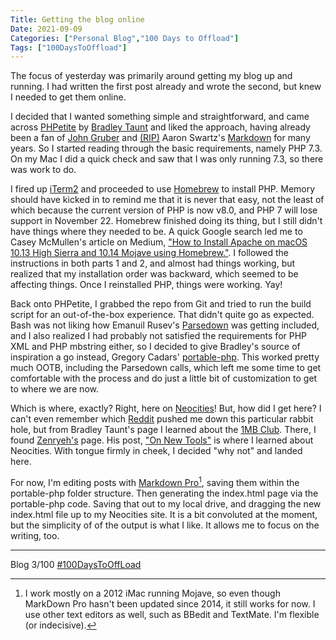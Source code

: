 ```yaml
---
Title: Getting the blog online
Date: 2021-09-09
Categories: ["Personal Blog","100 Days to Offload"]
Tags: ["100DaysToOffload"]
---
```


The focus of yesterday was primarily around getting my blog up and running. I had written the first post already and wrote the second, but knew I needed to get them online. 

I decided that I wanted something simple and straightforward, and came across [PHPetite](https://phpetite.org) by [Bradley Taunt](https://uglyduck.ca) and liked the approach, having already been a fan of [John Gruber](http://daringfireball.net/) and [(RIP)](http://www.aaronsw.com/) Aaron Swartz's  [Markdown](https://daringfireball.net/projects/markdown/) for many years. So I started reading through the basic requirements, namely PHP 7.3. On my Mac I did a quick check and saw that I was only running 7.3, so there was work to do.

I fired up [iTerm2](https://iterm2.com) and proceeded to use [Homebrew](https://brew.sh) to install PHP. Memory should have kicked in to remind me that it is never that easy, not the least of which because the current version of PHP is now v8.0, and PHP 7 will lose support in November 22. Homebrew finished doing its thing, but I still didn't have things where they needed to be. A quick Google search led me to Casey McMullen's article on Medium, ["How to Install Apache on macOS 10.13 High Sierra and 10.14 Mojave using Homebrew."](https://medium.com/@crmcmullen/how-to-install-apache-on-macos-10-13-high-sierra-and-10-14-mojave-using-homebrew-3cb6bf6e3cd4). I followed the instructions in both parts 1 and 2, and almost had things working, but realized that my installation order was backward, which seemed to be affecting things. Once I reinstalled PHP, things were working. Yay!

Back onto PHPetite, I grabbed the repo from Git and tried to run the build script for an out-of-the-box experience. That didn't quite go as expected. Bash was not liking how Emanuil Rusev's [Parsedown](https://parsedown.org) was getting included, and I also realized I had probably not satisfied the requirements for PHP XML and PHP mbstring either, so I decided to give Bradley's source of inspiration a go instead, Gregory Cadars' [portable-php](https://github.com/cadars/portable-php). This worked pretty much OOTB, including the Parsedown calls, which left me some time to get comfortable with the process and do just a little bit of customization to get to where we are now.

Which is where, exactly? Right, here on [Neocities](https://neocities.org)! But, how did I get here? I can't even remember which [Reddit](https://reddit.com) pushed me down this particular rabbit hole, but from Bradley Taunt's page I learned about the [1MB Club](https://1mb.club). There, I found [Zenryeh's](https://zenryeh.com) page. His post, ["On New Tools"](https://zenryeh.com/articles/on-new-tools) is where I learned about Neocities. With tongue firmly in cheek, I decided "why not" and landed here.

For now, I'm editing posts with [Markdown Pro](http://www.markdownpro.com)[^1], saving them within the portable-php folder structure. Then generating the index.html page via the portable-php code. Saving that out to my local drive, and dragging the new index.html file up to my Neocities site. It is a bit convoluted at the moment, but the simplicity of of the output is what I like. It allows me to focus on the writing, too.

***
Blog 3/100 [#100DaysToOffLoad](https://100daystooffload.com)

[^1]: I work mostly on a 2012 iMac running Mojave, so even though MarkDown Pro hasn't been updated since 2014, it still works for now. I use other text editors as well, such as BBedit and TextMate. I'm flexible (or indecisive).